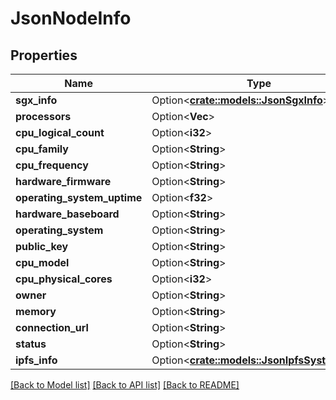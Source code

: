 # JsonNodeInfo

## Properties

Name | Type | Description | Notes
------------ | ------------- | ------------- | -------------
**sgx_info** | Option<[**crate::models::JsonSgxInfo**](json_SGXInfo.md)> |  | [optional]
**processors** | Option<**Vec<String>**> |  | [optional]
**cpu_logical_count** | Option<**i32**> |  | [optional]
**cpu_family** | Option<**String**> |  | [optional]
**cpu_frequency** | Option<**String**> |  | [optional]
**hardware_firmware** | Option<**String**> |  | [optional]
**operating_system_uptime** | Option<**f32**> |  | [optional]
**hardware_baseboard** | Option<**String**> |  | [optional]
**operating_system** | Option<**String**> |  | [optional]
**public_key** | Option<**String**> |  | [optional]
**cpu_model** | Option<**String**> |  | [optional]
**cpu_physical_cores** | Option<**i32**> |  | [optional]
**owner** | Option<**String**> |  | [optional]
**memory** | Option<**String**> |  | [optional]
**connection_url** | Option<**String**> |  | [optional]
**status** | Option<**String**> |  | [optional]
**ipfs_info** | Option<[**crate::models::JsonIpfsSystemInfo**](json_IPFSSystemInfo.md)> |  | [optional]

[[Back to Model list]](../README.md#documentation-for-models) [[Back to API list]](../README.md#documentation-for-api-endpoints) [[Back to README]](../README.md)


